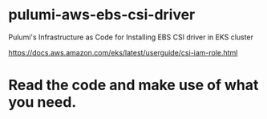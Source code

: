 # pulumi-aws-ebs-csi-driver
Pulumi's Infrastructure as Code for Installing EBS CSI driver in EKS cluster 


https://docs.aws.amazon.com/eks/latest/userguide/csi-iam-role.html



# Read the code and make use of what you need.